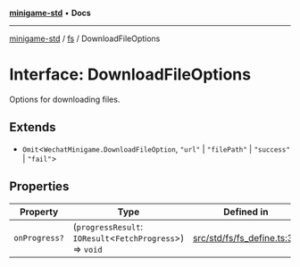 [**minigame-std**](../../../README.md) • **Docs**

***

[minigame-std](../../../README.md) / [fs](../README.md) / DownloadFileOptions

# Interface: DownloadFileOptions

Options for downloading files.

## Extends

- `Omit`\<`WechatMinigame.DownloadFileOption`, `"url"` \| `"filePath"` \| `"success"` \| `"fail"`\>

## Properties

| Property | Type | Defined in |
| ------ | ------ | ------ |
| `onProgress?` | (`progressResult`: `IOResult`\<`FetchProgress`\>) => `void` | [src/std/fs/fs\_define.ts:35](https://github.com/JiangJie/minigame-std/blob/0b3f4c24a764d15c8d4cfbfab659d3f6c53dfd93/src/std/fs/fs_define.ts#L35) |
